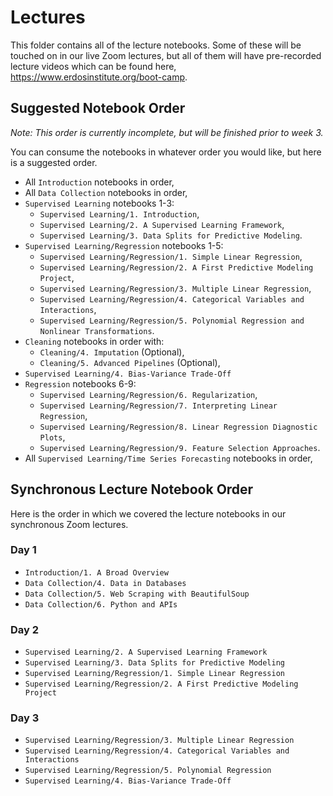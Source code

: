 # Lectures

This folder contains all of the lecture notebooks. Some of these will be touched on in our live Zoom lectures, but all of them will have pre-recorded lecture videos which can be found here, <a href="https://www.erdosinstitute.org/boot-camp">https://www.erdosinstitute.org/boot-camp</a>.

## Suggested Notebook Order

<i>Note: This order is currently incomplete, but will be finished prior to week 3.</i>

You can consume the notebooks in whatever order you would like, but here is a suggested order. 

- All `Introduction` notebooks in order,
- All `Data Collection` notebooks in order,
- `Supervised Learning` notebooks 1-3:
    - `Supervised Learning/1. Introduction`,
    - `Supervised Learning/2. A Supervised Learning Framework`,
    - `Supervised Learning/3. Data Splits for Predictive Modeling`.
- `Supervised Learning/Regression` notebooks 1-5:
    - `Supervised Learning/Regression/1. Simple Linear Regression`,
    - `Supervised Learning/Regression/2. A First Predictive Modeling Project`,
    - `Supervised Learning/Regression/3. Multiple Linear Regression`,
    - `Supervised Learning/Regression/4. Categorical Variables and Interactions`,
    - `Supervised Learning/Regression/5. Polynomial Regression and Nonlinear Transformations`.
- `Cleaning` notebooks in order with:
    - `Cleaning/4. Imputation` (Optional),
    - `Cleaning/5. Advanced Pipelines` (Optional),
- `Supervised Learning/4. Bias-Variance Trade-Off`
- `Regression` notebooks 6-9:
    - `Supervised Learning/Regression/6. Regularization`,
    - `Supervised Learning/Regression/7. Interpreting Linear Regression`,
    - `Supervised Learning/Regression/8. Linear Regression Diagnostic Plots`,
    - `Supervised Learning/Regression/9. Feature Selection Approaches`.
- All `Supervised Learning/Time Series Forecasting` notebooks in order,


## Synchronous Lecture Notebook Order

Here is the order in which we covered the lecture notebooks in our synchronous Zoom lectures.

### Day 1

- `Introduction/1. A Broad Overview`
- `Data Collection/4. Data in Databases`
- `Data Collection/5. Web Scraping with BeautifulSoup`
- `Data Collection/6. Python and APIs`

### Day 2

- `Supervised Learning/2. A Supervised Learning Framework`
- `Supervised Learning/3. Data Splits for Predictive Modeling`
- `Supervised Learning/Regression/1. Simple Linear Regression`
- `Supervised Learning/Regression/2. A First Predictive Modeling Project`

### Day 3

- `Supervised Learning/Regression/3. Multiple Linear Regression`
- `Supervised Learning/Regression/4. Categorical Variables and Interactions`
- `Supervised Learning/Regression/5. Polynomial Regression`
- `Supervised Learning/4. Bias-Variance Trade-Off`

